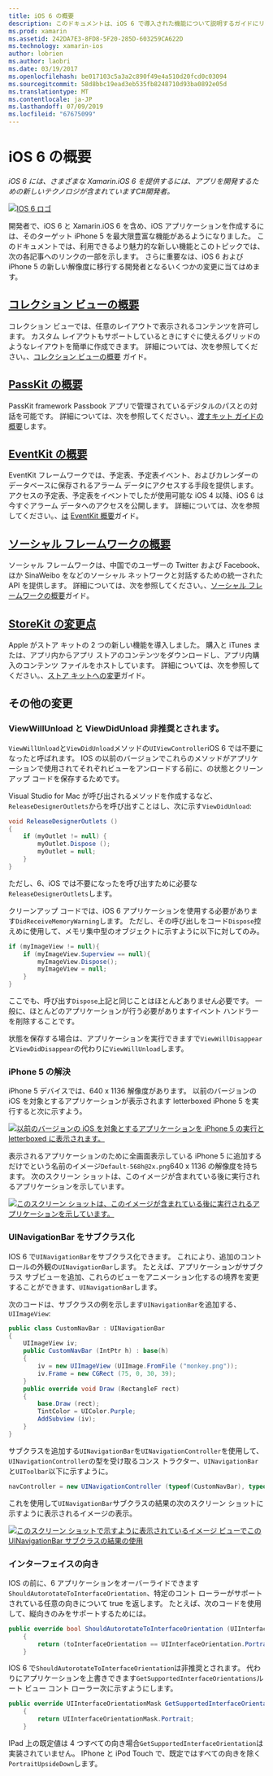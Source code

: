 ```yaml
---
title: iOS 6 の概要
description: このドキュメントは、iOS 6 で導入された機能について説明するガイドにリンクしています。 コレクション ビュー、PassKit、ソーシャル フレームワーク、および StoreKit の変更内容はすべて説明します。
ms.prod: xamarin
ms.assetid: 242DA7E3-8FD8-5F20-285D-603259CA622D
ms.technology: xamarin-ios
author: lobrien
ms.author: laobri
ms.date: 03/19/2017
ms.openlocfilehash: be017103c5a3a2c890f49e4a510d20fcd0c03094
ms.sourcegitcommit: 58d8bbc19ead3eb535fb8248710d93ba0892e05d
ms.translationtype: MT
ms.contentlocale: ja-JP
ms.lasthandoff: 07/09/2019
ms.locfileid: "67675099"
---
```

# <a name="introduction-to-ios-6"></a>iOS 6 の概要

_iOS 6 には、さまざまな Xamarin.iOS 6 を提供するには、アプリを開発するための新しいテクノロジが含まれていますC#開発者。_

[![](images/ios6-large.jpg "IOS 6 ロゴ")](images/ios6-large.jpg#lightbox)

開発者で、iOS 6 と Xamarin.iOS 6 を含め、iOS アプリケーションを作成するには、そのターゲット iPhone 5 を最大限豊富な機能があるようになりました。
このドキュメントでは、利用できるより魅力的な新しい機能とこのトピックでは、次の各記事へのリンクの一部を示します。 さらに重要なは、iOS 6 および iPhone 5 の新しい解像度に移行する開発者となるいくつかの変更に当てはめます。


## <a name="introduction-to-collection-viewsiosuser-interfacecontrolsuicollectionviewmd"></a>[コレクション ビューの概要](~/ios/user-interface/controls/uicollectionview.md)

コレクション ビューでは、任意のレイアウトで表示されるコンテンツを許可します。 カスタム レイアウトもサポートしているときにすぐに使えるグリッドのようなレイアウトを簡単に作成できます。 詳細については、次を参照してください。、[コレクション ビューの概要](~/ios/user-interface/controls/uicollectionview.md) [](~/ios/user-interface/controls/uicollectionview.md)ガイド。


## <a name="introduction-to-passkitiosplatformpasskitmd"></a>[PassKit の概要](~/ios/platform/passkit.md)

PassKit framework Passbook アプリで管理されているデジタルのパスとの対話を可能です。 詳細については、次を参照してください。、[渡すキット ガイドの概要](~/ios/platform/passkit.md)します。


##  <a name="introduction-to-eventkitiosplatformeventkitmd"></a>[EventKit の概要](~/ios/platform/eventkit.md)

EventKit フレームワークでは、予定表、予定表イベント、およびカレンダーのデータベースに保存されるアラーム データにアクセスする手段を提供します。 アクセスの予定表、予定表をイベントでしたが使用可能な iOS 4 以降、iOS 6 は今すぐアラーム データへのアクセスを公開します。 詳細については、次を参照してください。、[は](~/ios/platform/eventkit.md) [EventKit 概要](~/ios/platform/eventkit.md)ガイド。


##  <a name="introduction-to-the-social-frameworkiosplatformsocial-frameworkmd"></a>[ソーシャル フレームワークの概要](~/ios/platform/social-framework.md)

ソーシャル フレームワークは、中国でのユーザーの Twitter および Facebook、ほか SinaWeibo をなどのソーシャル ネットワークと対話するための統一された API を提供します。 詳細については、次を参照してください。、[ソーシャル フレームワークの概要](~/ios/platform/social-framework.md)ガイド。


##  <a name="changes-to-storekitchanges-to-storekitmd"></a>[StoreKit の変更点](changes-to-storekit.md)

Apple がストア キットの 2 つの新しい機能を導入しました。 購入と iTunes または、アプリ内からアプリ ストアのコンテンツをダウンロードし、アプリ内購入のコンテンツ ファイルをホストしています。 詳細については、次を参照してください。、[ストア キットへの変更](changes-to-storekit.md)ガイド。


## <a name="other-changes"></a>その他の変更


### <a name="viewwillunload-and-viewdidunload-deprecated"></a>ViewWillUnload と ViewDidUnload 非推奨とされます。

`ViewWillUnload`と`ViewDidUnload`メソッドの`UIViewController`iOS 6 では不要になったと呼ばれます。 IOS の以前のバージョンでこれらのメソッドがアプリケーションで使用されてそれぞれビューをアンロードする前に、の状態とクリーンアップ コードを保存するためです。

Visual Studio for Mac が呼び出されるメソッドを作成するなど、`ReleaseDesignerOutlets`からを呼び出すことはし、次に示す`ViewDidUnload`:

```csharp
void ReleaseDesignerOutlets ()
{
    if (myOutlet != null) {
        myOutlet.Dispose ();
        myOutlet = null;
    }
}
```

ただし、6、iOS では不要になったを呼び出すために必要な`ReleaseDesignerOutlets`します。   
   
   
   
クリーンアップ コードでは、iOS 6 アプリケーションを使用する必要があります`DidReceiveMemoryWarning`します。 ただし、その呼び出しをコード`Dispose`控えめに使用して、メモリ集中型のオブジェクトに示すように以下に対してのみ。

```csharp
if (myImageView != null){
    if (myImageView.Superview == null){
        myImageView.Dispose();
        myImageView = null;
    }
}
```

ここでも、呼び出す`Dispose`上記と同じことはほとんどありません必要です。 一般に、ほとんどのアプリケーションが行う必要がありますイベント ハンドラーを削除することです。

状態を保存する場合は、アプリケーションを実行できますで`ViewWillDisappear`と`ViewDidDisappear`の代わりに`ViewWillUnload`します。


### <a name="iphone-5-resolution"></a>iPhone 5 の解決

iPhone 5 デバイスでは、640 x 1136 解像度があります。 以前のバージョンの iOS を対象とするアプリケーションが表示されます letterboxed iPhone 5 を実行すると次に示すよう。

 [![](images/01-letterboxed.png "以前のバージョンの iOS を対象とするアプリケーションを iPhone 5 の実行と letterboxed に表示されます。")](images/01-letterboxed.png#lightbox)

表示されるアプリケーションのために全画面表示している iPhone 5 に追加するだけでという名前のイメージ`Default-568h@2x.png`640 x 1136 の解像度を持ちます。 次のスクリーン ショットは、このイメージが含まれている後に実行されるアプリケーションを示しています。

 [![](images/02-fullscreen.png "このスクリーン ショットは、このイメージが含まれている後に実行されるアプリケーションを示しています。")](images/02-fullscreen.png#lightbox)

### <a name="subclassing-uinavigationbar"></a>UINavigationBar をサブクラス化

IOS 6 で`UINavigationBar`をサブクラス化できます。 これにより、追加のコントロールの外観の`UINavigationBar`します。 たとえば、アプリケーションがサブクラス サブビューを追加、これらのビューをアニメーション化するの境界を変更することができます、`UINavigationBar`します。

次のコードは、サブクラスの例を示します`UINavigationBar`を追加する、 `UIImageView`:

```csharp
public class CustomNavBar : UINavigationBar
{
    UIImageView iv;
    public CustomNavBar (IntPtr h) : base(h)
    {
        iv = new UIImageView (UIImage.FromFile ("monkey.png"));
        iv.Frame = new CGRect (75, 0, 30, 39);
    }
    public override void Draw (RectangleF rect)
    {
        base.Draw (rect);
        TintColor = UIColor.Purple;
        AddSubview (iv);
    }
}
```

サブクラスを追加する`UINavigationBar`を`UINavigationController`を使用して、`UINavigationController`の型を受け取るコンス トラクター、`UINavigationBar`と`UIToolbar`以下に示すように。

```csharp
navController = new UINavigationController (typeof(CustomNavBar), typeof(UIToolbar));
```

これを使用して`UINavigationBar`サブクラスの結果の次のスクリーン ショットに示すように表示されるイメージの表示。

 [![](images/03-navbar.png "このスクリーン ショットで示すように表示されているイメージ ビューでこの UINavigationBar サブクラスの結果の使用")](images/03-navbar.png#lightbox)

### <a name="interface-orientation"></a>インターフェイスの向き

IOS の前に、6 アプリケーションをオーバーライドできます`ShouldAutorotateToInterfaceOrientation`、特定のコント ローラーがサポートされている任意の向きについて true を返します。 たとえば、次のコードを使用して、縦向きのみをサポートするためには。

```csharp
public override bool ShouldAutorotateToInterfaceOrientation (UIInterfaceOrientation toInterfaceOrientation)
    {
        return (toInterfaceOrientation == UIInterfaceOrientation.Portrait);
    }
```

IOS 6 で`ShouldAutorotateToInterfaceOrientation`は非推奨とされます。
代わりにアプリケーションを上書きできます`GetSupportedInterfaceOrientations`ルート ビュー コント ローラー次に示すようにします。

```csharp
public override UIInterfaceOrientationMask GetSupportedInterfaceOrientations ()
    {
        return UIInterfaceOrientationMask.Portrait;
    }
```

IPad 上の既定値は 4 つすべての向き場合`GetSupportedInterfaceOrientation`は実装されていません。 IPhone と iPod Touch で、既定ではすべての向きを除く`PortraitUpsideDown`します。
